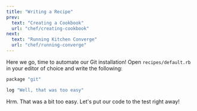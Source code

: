 ```yaml
---
title: "Writing a Recipe"
prev:
  text: "Creating a Cookbook"
  url: "chef/creating-cookbook"
next:
  text: "Running Kitchen Converge"
  url: "chef/running-converge"
---
```


Here we go, time to automate our Git installation! Open `recipes/default.rb` in your editor of choice and write the following:

~~~ruby
package "git"

log "Well, that was too easy"
~~~

Hrm. That was a bit too easy. Let's put our code to the test right away!
